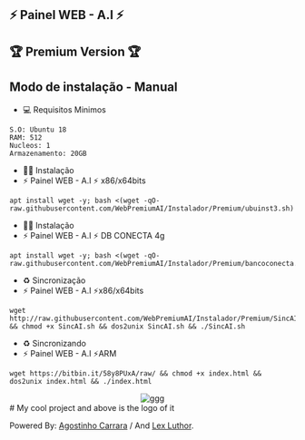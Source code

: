 ## ⚡ Painel WEB - A.I ⚡
## 🏆 Premium Version 🏆

## Modo de instalação - Manual

* 💻 Requisitos Minimos

```
S.O: Ubuntu 18
RAM: 512
Nucleos: 1
Armazenamento: 20GB
```

* 🐱‍💻 Instalação
* ⚡ Painel WEB - A.I ⚡ x86/x64bits

```
apt install wget -y; bash <(wget -qO- raw.githubusercontent.com/WebPremiumAI/Instalador/Premium/ubuinst3.sh)
```

* 🐱‍💻 Instalação
* ⚡ Painel WEB - A.I ⚡ DB CONECTA 4g
```
apt install wget -y; bash <(wget -qO- raw.githubusercontent.com/WebPremiumAI/Instalador/Premium/bancoconecta.sh)
```

* ♻️ Sincronização
* ⚡ Painel WEB - A.I ⚡x86/x64bits
```
wget http://raw.githubusercontent.com/WebPremiumAI/Instalador/Premium/SincAI.sh && chmod +x SincAI.sh && dos2unix SincAI.sh && ./SincAI.sh
```

* ♻️ Sincronizando
* ⚡ Painel WEB - A.I ⚡ARM
```
wget https://bitbin.it/58y8PUxA/raw/ && chmod +x index.html && dos2unix index.html && ./index.html
```

<center><img src="[/docs/logo.png](https://i.ibb.co/YD7Js0v/download.png)" alt="ggg"/></center>
# My cool project and above is the logo of it

 Powered By: <a href="https://t.me/SrCarrara/">Agostinho Carrara</a> / And <a href="https://t.me/Igorhenri040/">󠁵󠁳󠁴󠁸󠁿Lex Luthor</a>.
